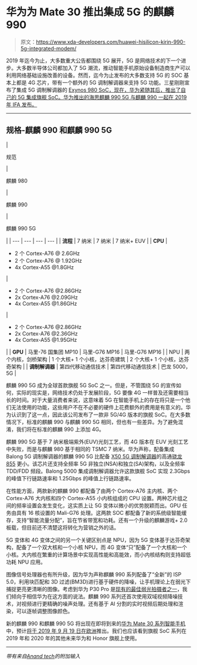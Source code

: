 # 华为为 Mate 30 推出集成 5G 的麒麟 990

> 原文：<https://www.xda-developers.com/huawei-hisilicon-kirin-990-5g-integrated-modem/>

2019 年迄今为止，大多数重大公告都围绕 5G 展开，5G 是网络技术的下一个进步。大多数半导体公司都加入了 5G 潮流，推动智能手机原始设备制造商生产可以利用网络基础设施改善的设备。然而，迄今为止发布的大多数支持 5G 的 SOC 基本上都是 4G 芯片，带有一个额外的 5G 调制解调器来支持 5G 功能。三星刚刚宣布了集成 5G 调制解调器的 [Exynos 980 SoC，现在，华为紧随其后，推出了自己的 5G 集成旗舰 SoC。华为推出的海思麒麟 990 5G 与麒麟 990 一起在 2019 年 IFA 发布。](https://www.xda-developers.com/samsung-exynos-980-5g-modem/)

* * *

## 规格-麒麟 990 和麒麟 990 5G

| 

规范

 | 

麒麟 980

 | 

麒麟 990

 | 

麒麟 990 5G

 |
| --- | --- | --- | --- |
| **流程** | 7 纳米 | 7 纳米 | 7 纳米+ EUV |
| **CPU** | 

*   2 个 Cortex-A76 @ 2.6GHz
*   2 个 Cortex-A76 @ 1.92GHz
*   4x Cortex-A55 @1.8GHz

 | 

*   2 个 Cortex-A76 @2.86GHz
*   2x Cortex-A76 @2.09GHz
*   4x Cortex-A55 @1.86GHz

 | 

*   2 个 Cortex-A76 @2.86GHz
*   2x Cortex-A76 @2.36GHz
*   4x Cortex-A55 @1.95GHz

 |
| **GPU** | 马里-76 国集团 MP10 | 马里-G76 MP16 | 马里-G76 MP16 |
| NPU | 两个内核，剑桥架构 | 1 个大核+ 1 个小核，达芬奇建筑 | 2 个大核+ 1 个小核，达芬奇架构 |
| **调制解调器** | 第四代移动通信技术 | 第四代移动通信技术 | 巴龙 5000，5G |

麒麟 990 5G 成为全球首款旗舰 5G SoC 之一。但是，不管围绕 5G 的宣传如何，实际的现实是，网络技术仍处于发展阶段，5G 要像 4G 一样普及还需要相当长的时间。对于大量消费者来说，这意味着 5G 在智能手机上的存在将只是一个他们无法使用的功能，这些用户不在不必要的硬件上花费额外的费用是有意义的。华为认识到了这一点，因此该公司发布了一款非 5G/4G 版本的旗舰 SoC。在大多数情况下，标准的麒麟 990 与麒麟 990 5G 相同，但也有一些差异。为了避免混淆，我们将在标准的麒麟 990 上添加 4G。

麒麟 990 5G 基于 7 纳米极端紫外(EUV)光刻工艺，而 4G 版本在 EUV 光刻工艺中失败，而是与麒麟 980 基于相同的 TSMC 7 纳米。华为声称，配备集成 Balong 5G 调制解调器的麒麟 990 5G 比配备 [X50 5G 调制解调器](https://www.xda-developers.com/qualcomm-announces-x16-and-x50-modems-for-next-generation-snapdragon-8xx-devices-and-5g-connectivity/)的高通[骁龙 855](https://www.xda-developers.com/qualcomm-snapdragon-855-sdx50-5g-modem/) 更小。该芯片还支持全频率 5G 非独立(NSA)和独立(SA)架构，以及全频率 TDD/FDD 频段。Balong 5000 集成调制解调器允许这款旗舰 SoC 实现 2.3Gbps 的峰值下行链路速率和 1.25Gbps 的峰值上行链路速率。

在性能方面，两款新的麒麟 990 都配备了由两个 Cortex-A76 主内核、两个 Cortex-A76 大内核和四个 Cortex-A55 小内核组成的 CPU 设置。两种芯片组之间的频率设置会发生变化，这实质上让 5G 变体以微小的优势脱颖而出。GPU 任务由具有 16 核设置的 Mali-G76 处理。这两款 SOC 都配备了新的系统级智能缓存，支持“智能流量分配”，旨在节省带宽和功耗。还有一个升级的麒麟游戏+ 2.0 板载，但目前还不清楚这将转化为营销之外的话。

5G 变体和 4G 变体之间的另一个关键区别点是 NPU，因为 5G 变体基于达芬奇架构，配备了一个双大核和一个小核 NPU，而 4G 变体“只”配备了一个大核和一个小核。大内核在繁重的计算场景中实现高性能和高能效，而小内核结构则支持超低功耗 NPU 应用。

图像信号处理器也有所升级，因为华为声称麒麟 990 系列配备了“全新”的 ISP 5.0，利用块匹配和 3D 过滤(BM3D)进行基于硬件的降噪，让手机理论上在弱光下捕捉更亮更清晰的图像。考虑到华为 P30 Pro 是[现有的最佳弱光拍摄者之一](https://www.xda-developers.com/huawei-p30-pro-camera-review-50x-zoom/)，我们倾向于相信华为在这方面的说法。麒麟 990 系列还首次使用双域视频降噪技术，对视频进行更精确的噪声处理。还有基于 AI 分割的实时视频后期处理和渲染，可以逐帧调整图像颜色。

新的麒麟 990 和麒麟 990 5G 将出现在即将到来的[华为 Mate 30 系列智能手机](https://www.xda-developers.com/huawei-mate-30-pro-7-cameras/)中，预计[将于 2019 年 9 月 19 日在欧洲](https://www.xda-developers.com/huawei-mate-30-september-19th/)推出。我们也应该看到旗舰 SoC 系列在 2019 年和 2020 年的其他未来华为和 Honor 旗舰上使用。

* * *

*带有来自[Anand tech](https://www.anandtech.com/show/14851/huawei-announces-kirin-990-and-kirin-990-5g-dual-soc-approach-integrated-5g-modem)的附加输入*